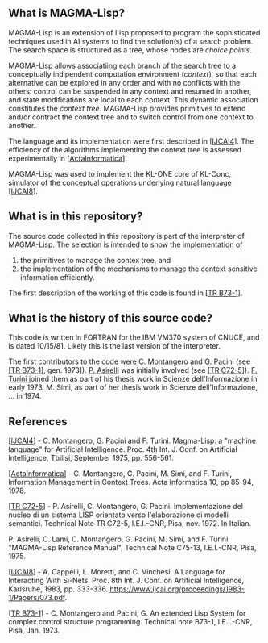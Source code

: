 ## What is MAGMA-Lisp?

MAGMA-Lisp is an extension of Lisp proposed to program the sophisticated techniques used in AI systems to find the solution(s) of a search problem. The search space is structured as a tree, whose nodes are _choice points_.

MAGMA-Lisp allows associatiing each branch of the search tree to a conceptually indipendent computation environment (_context_), so that each alternative can be explored in any order and with no conflicts with the others: control can be suspended in any context and resumed in another, and state modifications are local to each context. This dynamic association constitutes the _context tree_. MAGMA-Lisp provides primitives to extend and/or contract the context tree and to switch control from one context to another.

The language and its implementation were first described in [[IJCAI4](#IJCAI4)]. The efficiency of the algorithms implementing the context tree is assessed experimentally in [[ActaInformatica](#ActaInformatica)].

MAGMA-Lisp was used to implement the KL-ONE core of KL-Conc, simulator of the conceptual operations underlying natural language [[IJCAI8](#IJCAI8)].

## What is in this repository?

The source code collected in this repository is part of the interpreter of MAGMA-Lisp. The selection is intended to show the implementation of 
1. the primitives to manage the contex tree, and
2. the implementation of the mechanisms to manage the context sensitive information efficiently.

The first description of the working of this code is found in [[TR B73-1](#TR_B73-1)].

## What is the history of this source code?

This code is written in FORTRAN for the IBM VM370 system of CNUCE, and is dated 10/15/81. Likely this is the last version of the interpreter.

The first contributors to the code were [C. Montangero]() and [G. Pacini]() (see [[TR B73-1](#TR_B73-1)], gen. 1973]). [P. Asirelli]() was initially involved (see [[TR C72-5](#TR_C72-5)]). [F. Turini]() joined them as part of his thesis work in Scienze dell'Informazione in early 1973. M. Simi, as part of her thesis work in Scienze dell'Informazione, ... in 1974.

## References

<a id="IJCAI4">[[IJCAI4](#IJCAI4)]</a> - C. Montangero, G. Pacini and F. Turini. Magma-Lisp: a "machine language" for Artificial Intelligence. Proc. 4th Int. J. Conf. on Artificial Intelligence, Tbilisi, September 1975, pp. 556-561.

<a id="ActaInformatica">[[ActaInformatica](#ActaInformatica)]</a> - C. Montangero, G. Pacini, M. Simi, and F. Turini, Information Management in Context Trees. Acta Informatica 10, pp 85-94, 1978.

<a id="TR_C72-5">[[TR C72-5](#TR_C72-5)]</a> - P. Asirelli, C. Montangero, G. Pacini. Implementazione del nucleo di un sistema LISP orientato verso l'elaborazione di modelli semantici. Technical Note TR C72-5, I.E.I.-CNR, Pisa, nov. 1972. In Italian.

P. Asirelli, C. Lami, C. Montangero, G. Pacini, M. Simi, and F. Turini. "MAGMA-Lisp Reference Manual", Technical Note C75-13, I.E.I.-CNR, Pisa, 1975.

<a id="IJCAI8">[[IJCAI8](#IJCAI8)]</a> - A. Cappelli, L. Moretti, and C. Vinchesi. A Language for Interacting With Si-Nets. Proc. 8th Int. J. Conf. on Artificial Intelligence, Karlsruhe, 1983, pp. 333-336. https://www.ijcai.org/proceedings/1983-1/Papers/073.pdf.

<a id="TR_B73-1">[[TR B73-1](#TR_B73-1)]</a> - C. Montangero and Pacini, G. An extended Lisp System for complex control structure programming. Technical note B73-1, I.E.I.-CNR, Pisa, Jan. 1973.
